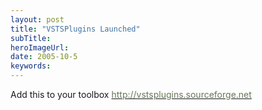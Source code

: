 ```yaml
---
layout: post 
title: "VSTSPlugins Launched"
subTitle: 
heroImageUrl: 
date: 2005-10-5
keywords: 
---
```


Add this to your toolbox [<FONT color=#667755>http://vstsplugins.sourceforge.net</FONT>](http://vstsplugins.sourceforge.net/) 